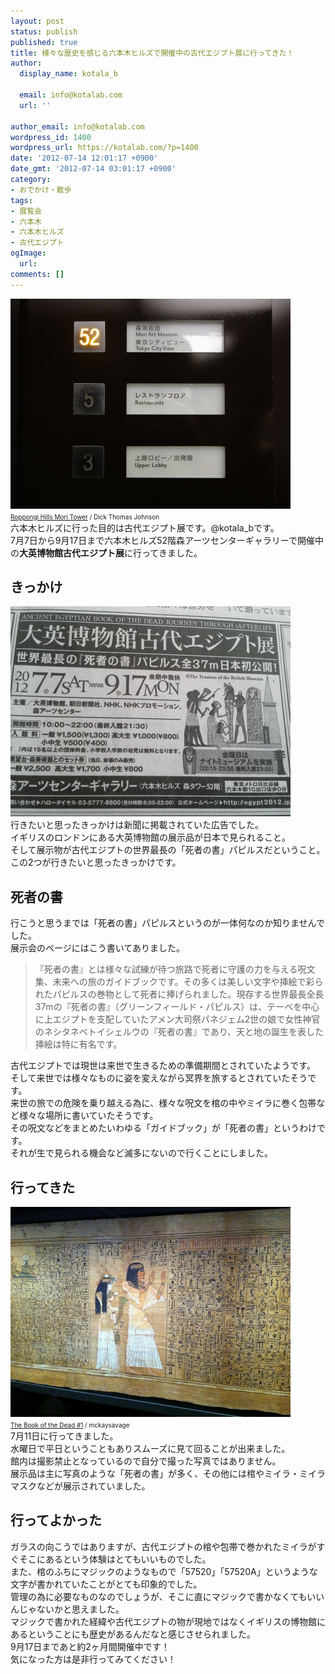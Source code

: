```yaml
---
layout: post
status: publish
published: true
title: 様々な歴史を感じる六本木ヒルズで開催中の古代エジプト展に行ってきた！
author:
  display_name: kotala_b

  email: info@kotalab.com
  url: ''

author_email: info@kotalab.com
wordpress_id: 1400
wordpress_url: https://kotalab.com/?p=1400
date: '2012-07-14 12:01:17 +0900'
date_gmt: '2012-07-14 03:01:17 +0900'
category:
- おでかけ・散歩
tags:
- 展覧会
- 六本木
- 六本木ヒルズ
- 古代エジプト
ogImage:
  url:
comments: []
---
```

<p><a href="/wp-content/uploads/egypt_120714_01.jpg" target="_blank"><img src="/wp-content/uploads/egypt_120714_01.jpg" alt="" title="egypt_120714_01" width="448" height="336" class="alignnone size-full wp-image-1446" /></a><br />
<span style="font-size:10px;"><a href="https://www.flickr.com/photos/31029865@N06/6775702703/" target="_blank">Roppongi Hills Mori Tower</a> / Dick Thomas Johnson</span><br />
六本木ヒルズに行った目的は古代エジプト展です。@kotala_bです。<br />
7月7日から9月17日まで六本木ヒルズ52階森アーツセンターギャラリーで開催中の<strong>大英博物館古代エジプト展</strong>に行ってきました。<br />
</p>
<!--more-->
<h2>きっかけ</h2>
<p><a href="/wp-content/uploads/egypt_120714_02.jpg" target="_blank"><img src="/wp-content/uploads/egypt_120714_02.jpg" alt="" title="egypt_120714_02" width="448" height="336" class="alignnone size-full wp-image-1447" /></a><br />
行きたいと思ったきっかけは新聞に掲載されていた広告でした。<br />
イギリスのロンドンにある大英博物館の展示品が日本で見られること。<br />
そして展示物が古代エジプトの世界最長の「死者の書」パピルスだということ。<br />
この2つが行きたいと思ったきっかけです。</p>
<h2>死者の書</h2>
<p>行こうと思うまでは「死者の書」パピルスというのが一体何なのか知りませんでした。<br />
展示会のページにはこう書いてありました。</p>
<blockquote><p>『死者の書』とは様々な試練が待つ旅路で死者に守護の力を与える呪文集、未来への旅のガイドブックです。その多くは美しい文字や挿絵で彩られたパピルスの巻物として死者に捧げられました。現存する世界最長全長37mの『死者の書』（グリーンフィールド・パピルス）は、テーベを中心に上エジプトを支配していたアメン大司祭パネジェム2世の娘で女性神官のネシタネベトイシェルウの『死者の書』であり、天と地の誕生を表した挿絵は特に有名です。</p></blockquote>
<p>古代エジプトでは現世は来世で生きるための準備期間とされていたようです。<br />
そして来世では様々なものに姿を変えながら冥界を旅するとされていたそうです。<br />
来世の旅での危険を乗り越える為に、様々な呪文を棺の中やミイラに巻く包帯など様々な場所に書いていたそうです。<br />
その呪文などをまとめたいわゆる「ガイドブック」が「死者の書」というわけです。<br />
それが生で見られる機会など滅多にないので行くことにしました。</p>
<h2>行ってきた</h2>
<p><a href="/wp-content/uploads/egypt_120714_04.jpg" target="_blank"><img src="/wp-content/uploads/egypt_120714_04.jpg" alt="" title="egypt_120714_04" width="448" height="336" class="alignnone size-full wp-image-1451" /></a><br />
<span style="font-size:10px;"><a href="https://www.flickr.com/photos/mckaysavage/5277474532/" target="_blank">The Book of the Dead #1</a> / mckaysavage</span><br />
7月11日に行ってきました。<br />
水曜日で平日ということもありスムーズに見て回ることが出来ました。<br />
館内は撮影禁止となっているので自分で撮った写真ではありません。<br />
展示品は主に写真のような「死者の書」が多く、その他には棺やミイラ・ミイラマスクなどが展示されていました。</p>
<h2>行ってよかった</h2>
<p>ガラスの向こうではありますが、古代エジプトの棺や包帯で巻かれたミイラがすぐそこにあるという体験はとてもいいものでした。<br />
また、棺のふちにマジックのようなもので「57520」「57520A」というような文字が書かれていたことがとても印象的でした。<br />
管理の為に必要なものなのでしょうが、そこに直にマジックで書かなくてもいいんじゃないかと思えました。<br />
マジックで書かれた経緯や古代エジプトの物が現地ではなくイギリスの博物館にあるということにも歴史があるんだなと感じさせられました。<br />
9月17日まであと約2ヶ月間開催中です！<br />
気になった方は是非行ってみてください！</p>

